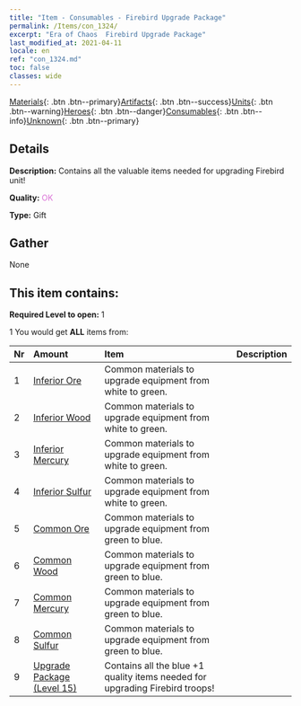 ```yaml
---
title: "Item - Consumables - Firebird Upgrade Package"
permalink: /Items/con_1324/
excerpt: "Era of Chaos  Firebird Upgrade Package"
last_modified_at: 2021-04-11
locale: en
ref: "con_1324.md"
toc: false
classes: wide
---
```

 [Materials](/Items/){: .btn .btn--primary}[Artifacts](/Items/Artifacts/){: .btn .btn--success}[Units](/Items/Units/){: .btn .btn--warning}[Heroes](/Items/Heroes/){: .btn .btn--danger}[Consumables](/Items/Consumables/){: .btn .btn--info}[Unknown](/Items/Unknown/){: .btn .btn--primary}

## Details
 **Description:** Contains all the valuable items needed for upgrading Firebird unit!

 **Quality:** <span style="color: #DA70D6">OK</span>

 **Type:** Gift

## Gather

  None

## This item contains:

 **Required Level to open:** 1

 1 You would get **ALL** items  from:

  | Nr | Amount |     Item    | Description |
  |:---|:-------|:------------|:-----------:|
  | 1 | [Inferior Ore](/Items/mat_1/) | Common materials to upgrade equipment from white to green. | 
  | 2 | [Inferior Wood](/Items/mat_1/) | Common materials to upgrade equipment from white to green. | 
  | 3 | [Inferior Mercury](/Items/mat_2/) | Common materials to upgrade equipment from white to green. | 
  | 4 | [Inferior Sulfur](/Items/mat_3/) | Common materials to upgrade equipment from white to green. | 
  | 5 | [Common Ore](/Items/mat_6/) | Common materials to upgrade equipment from green to blue. | 
  | 6 | [Common Wood](/Items/mat_7/) | Common materials to upgrade equipment from green to blue. | 
  | 7 | [Common Mercury](/Items/mat_8/) | Common materials to upgrade equipment from green to blue. | 
  | 8 | [Common Sulfur](/Items/mat_9/) | Common materials to upgrade equipment from green to blue. | 
  | 9 | [Upgrade Package (Level 15)](/Items/con_1325/) | Contains all the blue +1 quality items needed for upgrading Firebird troops! | 
